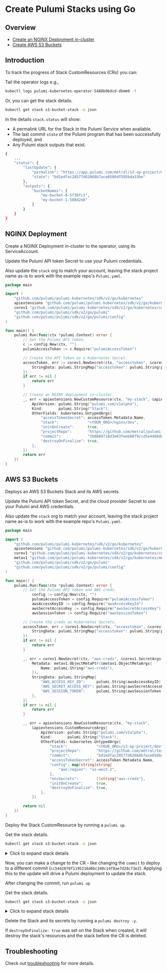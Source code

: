 # Create Pulumi Stacks using Go

## Overview

- [Create an NGINX Deployment in-cluster](#nginx-deployment)
- [Create AWS S3 Buckets](#aws-s3-buckets)

## Introduction

To track the progress of Stack CustomResources (CRs) you can:

Tail the operator logs e.g.,

```bash
kubectl logs pulumi-kubernetes-operator-5488b96dcd-dkmm9 -f
```

Or, you can get the stack details.

```bash
kubectl get stack s3-bucket-stack -o json
```

In the details `stack.status` will show:

- A permalink URL for the Stack in the Pulumi Service when available.
- The last commit `state` of the Pulumi program that has been successfully deployed, and
- Any Pulumi stack outputs that exist. 

```bash
{
    ...
    "status": {
        "lastUpdate": {
            "permalink": "https://app.pulumi.com/metral/s3-op-project/dev/updates/1",
            "state": "bd1edfac28577d62068b7ace0586df595bda33be"
        },
        "outputs": {
            "bucketNames": [
                "my-bucket-0-5f38fc3",
                "my-bucket-1-588d2e8"
            ]
        }
    }
}
```

## NGINX Deployment

Create a NGINX Deployment in-cluster to the operator, using its ServiceAccount.

Update the Pulumi API token Secret to use your Pulumi credentials.

Also update the `stack` org to match your account, leaving the stack project name as-is to work with the example repo's `Pulumi.yaml`. 

```go
package main

import (
	"github.com/pulumi/pulumi-kubernetes/sdk/v2/go/kubernetes"
	apiextensions "github.com/pulumi/pulumi-kubernetes/sdk/v2/go/kubernetes/apiextensions"
	corev1 "github.com/pulumi/pulumi-kubernetes/sdk/v2/go/kubernetes/core/v1"
	"github.com/pulumi/pulumi/sdk/v2/go/pulumi"
	"github.com/pulumi/pulumi/sdk/v2/go/pulumi/config"
)

func main() {
	pulumi.Run(func(ctx *pulumi.Context) error {
		// Get the Pulumi API token.
		c := config.New(ctx, "")
		pulumiAccessToken := c.Require("pulumiAccessToken")

		// Create the API token as a Kubernetes Secret.
		accessToken, err := corev1.NewSecret(ctx, "accesstoken", &corev1.SecretArgs{
			StringData: pulumi.StringMap{"accesstoken": pulumi.String(pulumiAccessToken)},
		})
		if err != nil {
			return err
		}

		// Create an NGINX deployment in-cluster.
		_, err = apiextensions.NewCustomResource(ctx, "my-stack", &apiextensions.CustomResourceArgs{
			ApiVersion: pulumi.String("pulumi.com/v1alpha"),
			Kind:       pulumi.String("Stack"),
			OtherFields: kubernetes.UntypedArgs{
				"accessTokenSecret": accessToken.Metadata.Name,
				"stack":             "<YOUR_ORG>/nginx/dev",
				"initOnCreate":      true,
				"projectRepo":       "https://github.com/metral/pulumi-nginx",
				"commit":            "2b0889718d3e63feeb6079ccd5e4488d8601e353",
				"destroyOnFinalize": true,
			},
		})
		return err
	})
}
```

## AWS S3 Buckets

Deploys an AWS S3 Buckets Stack and its AWS secrets.

Update the Pulumi API token Secret, and the cloud provider Secret to use
your Pulumi and AWS credentials.

Also update the `stack` org to match your account, leaving the stack project name as-is to work with the example repo's `Pulumi.yaml`. 

```go
package main

import (
	"github.com/pulumi/pulumi-kubernetes/sdk/v2/go/kubernetes"
	apiextensions "github.com/pulumi/pulumi-kubernetes/sdk/v2/go/kubernetes/apiextensions"
	corev1 "github.com/pulumi/pulumi-kubernetes/sdk/v2/go/kubernetes/core/v1"
	metav1 "github.com/pulumi/pulumi-kubernetes/sdk/v2/go/kubernetes/meta/v1"
	"github.com/pulumi/pulumi/sdk/v2/go/pulumi"
	"github.com/pulumi/pulumi/sdk/v2/go/pulumi/config"
)

func main() {
	pulumi.Run(func(ctx *pulumi.Context) error {
		// Get the Pulumi API token and AWS creds.
        	config := config.New(ctx, "")
			pulumiAccessToken = config.Require("pulumiAccessToken")
			awsAccessKeyID := config.Require("awsAccessKeyId")
			awsSecretAccessKey := config.Require("awsSecretAccessKey")
			awsSessionToken := config.Require("awsSessionToken")

		// Create the creds as Kubernetes Secrets.
		accessToken, err = corev1.NewSecret(ctx, "accesstoken", &corev1.SecretArgs{
			StringData: pulumi.StringMap{"accesstoken": pulumi.String(pulumiAccessToken)},
		})
		if err != nil {
			return err
		}

		_, err = corev1.NewSecret(ctx, "aws-creds", &corev1.SecretArgs{
			Metadata: metav1.ObjectMetaPtr(&metav1.ObjectMetaArgs{
				Name: pulumi.String("aws-creds"),
			}),
			StringData: pulumi.StringMap{
				"AWS_ACCESS_KEY_ID":     pulumi.String(awsAccessKeyID),
				"AWS_SECRET_ACCESS_KEY": pulumi.String(awsSecretAccessKey),
				"AWS_SESSION_TOKEN":     pulumi.String(awsSessionToken),
			},
		})
		if err != nil {
			return err
		}

		_, err = apiextensions.NewCustomResource(ctx, "my-stack",
			&apiextensions.CustomResourceArgs{
				ApiVersion: pulumi.String("pulumi.com/v1alpha"),
				Kind:       pulumi.String("Stack"),
				OtherFields: kubernetes.UntypedArgs{
					"stack":             "<YOUR_ORG>/s3-op-project/dev",
					"projectRepo":       "https://github.com/metral/test-s3-op-project",
					"commit":            "bd1edfac28577d62068b7ace0586df595bda33be",
					"accessTokenSecret": accessToken.Metadata.Name,
					"config": map[string]string{
						"aws:region": "us-west-2",
					},
					"envSecrets":        []string{"aws-creds"},
					"initOnCreate":      true,
					"destroyOnFinalize": true,
				},
			})

		return nil
	})
}
```

Deploy the Stack CustomResource by running a `pulumi up`.

Get the stack details.

```bash
kubectl get stack s3-bucket-stack -o json
```

<details>
<summary>Click to expand stack details</summary>

```json
{
    "apiVersion": "pulumi.com/v1alpha1",
    "kind": "Stack",
    "metadata": {
        "finalizers": [
            "finalizer.stack.pulumi.com"
        ],
        "generation": 1,
        "name": "s3-bucket-stack",
        "namespace": "default",
        "resourceVersion": "10967723",
        "selfLink": "/apis/pulumi.com/v1alpha1/namespaces/default/stacks/s3-bucket-stack",
        "uid": "84166e1e-be47-47f8-8b6c-01474c37485b"
    },
    "spec": {
        "accessTokenSecret": "pulumi-api-secret-itolsj",
        "commit": "bd1edfac28577d62068b7ace0586df595bda33be",
        "config": {
            "aws:region": "us-east-2"
        },
        "destroyOnFinalize": true,
        "envSecrets": [
            "pulumi-aws-secrets-ont5hl"
        ],
        "initOnCreate": true,
        "projectRepo": "https://github.com/metral/test-s3-op-project",
        "stack": "metral/s3-op-project/dev"
    },
    "status": {
        "lastUpdate": {
            "permalink": "https://app.pulumi.com/metral/s3-op-project/dev/updates/1",
            "state": "bd1edfac28577d62068b7ace0586df595bda33be"
        },
        "outputs": {
            "bucketNames": [
                "my-bucket-0-5f38fc3",
                "my-bucket-1-588d2e8"
            ]
        }
    }
}
```
</details>

Now, you can make a change to the CR - like changing the `commit` to deploy to a different commit (`cc5442870f1195216d6bc340c14f8ae7d28cf3e2`). Applying this to the update will drive a Pulumi deployment to update the stack.

After changing the commit, run `pulumi up`

Get the stack details.

```bash
kubectl get stack s3-bucket-stack -o json
```

<details>
<summary>Click to expand stack details</summary>

```json
{
    "apiVersion": "pulumi.com/v1alpha1",
    "kind": "Stack",
    "metadata": {
        "finalizers": [
            "finalizer.stack.pulumi.com"
        ],
        "generation": 2,
        "name": "s3-bucket-stack",
        "namespace": "default",
        "resourceVersion": "10971321",
        "selfLink": "/apis/pulumi.com/v1alpha1/namespaces/default/stacks/s3-bucket-stack",
        "uid": "84166e1e-be47-47f8-8b6c-01474c37485b"
    },
    "spec": {
        "accessTokenSecret": "pulumi-api-secret-itolsj",
        "commit": "cc5442870f1195216d6bc340c14f8ae7d28cf3e2",
        "config": {
            "aws:region": "us-east-2"
        },
        "destroyOnFinalize": true,
        "envSecrets": [
            "pulumi-aws-secrets-ont5hl"
        ],
        "initOnCreate": true,
        "projectRepo": "https://github.com/metral/test-s3-op-project",
        "stack": "metral/s3-op-project/dev"
    },
    "status": {
        "lastUpdate": {
            "permalink": "https://app.pulumi.com/metral/s3-op-project/dev/updates/2",
            "state": "cc5442870f1195216d6bc340c14f8ae7d28cf3e2"
        },
        "outputs": {
            "bucketNames": [
                "my-bucket-0-5f38fc3",
                "my-bucket-1-588d2e8",
                "my-bucket-2-192f8e9"
            ]
        }
    }
}
```
</details>

Delete the Stack and its secrets by running a `pulumi destroy -y`.

If `destroyOnFinalize: true` was set on the Stack when created, it will destroy the stack's resources and the stack before the CR is deleted.

## Troubleshooting

Check out [troubleshooting](./troubleshooting.md) for more details.
